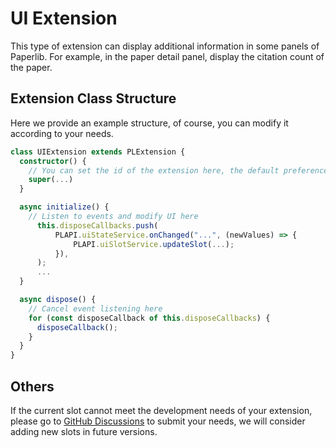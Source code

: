 # UI Extension

This type of extension can display additional information in some panels of Paperlib. For example, in the paper detail panel, display the citation count of the paper.

## Extension Class Structure

Here we provide an example structure, of course, you can modify it according to your needs.

```typescript
class UIExtension extends PLExtension {
  constructor() {
    // You can set the id of the extension here, the default preference etc.
    super(...)
  }

  async initialize() {
    // Listen to events and modify UI here
      this.disposeCallbacks.push(
          PLAPI.uiStateService.onChanged("...", (newValues) => {
              PLAPI.uiSlotService.updateSlot(...);
          }),
      );
      ...
  }

  async dispose() {
    // Cancel event listening here
    for (const disposeCallback of this.disposeCallbacks) {
      disposeCallback();
    }
  }
}
```

## Others

If the current slot cannot meet the development needs of your extension, please go to [GitHub Discussions]() to submit your needs, we will consider adding new slots in future versions.
